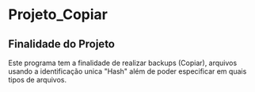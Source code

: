 # Projeto_Copiar

## Finalidade do Projeto
Este programa tem a finalidade de realizar backups (Copiar), arquivos usando a identificação unica "Hash" além de poder especificar em quais tipos de arquivos.